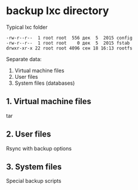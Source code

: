 # backup lxc directory
Typical lxc folder
```
-rw-r--r--  1 root root  556 дек  5  2015 config
-rw-r--r--  1 root root    0 дек  5  2015 fstab
drwxr-xr-x 22 root root 4096 сен 18 16:13 rootfs
```
Separate data:
1. Virtual machine files
2. User files
3. System files (databases)

## 1. Virtual machine files
tar

## 2. User files
Rsync with backup options

## 3. System files
Special backup scripts
